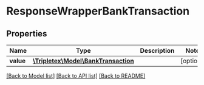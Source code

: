 # ResponseWrapperBankTransaction

## Properties
Name | Type | Description | Notes
------------ | ------------- | ------------- | -------------
**value** | [**\Tripletex\Model\BankTransaction**](BankTransaction.md) |  | [optional] 

[[Back to Model list]](../../README.md#documentation-for-models) [[Back to API list]](../../README.md#documentation-for-api-endpoints) [[Back to README]](../../README.md)

